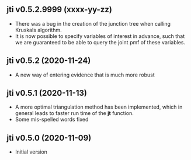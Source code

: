 ## jti v0.5.2.9999 (xxxx-yy-zz)

 * There was a bug in the creation of the junction tree when calling Kruskals algorithm.
 * It is now possible to specify variables of interest in advance, such that we are 
 guaranteed to be able to query the joint pmf of these variables.
 
## jti v0.5.2 (2020-11-24)

 * A new way of entering evidence that is much more robust
 
## jti v0.5.1 (2020-11-13)

 * A more optimal triangulation method has been implemented, which in general leads to faster run time of the **jt** function.
 * Some mis-spelled words fixed

## jti v0.5.0 (2020-11-09)

 * Initial version
